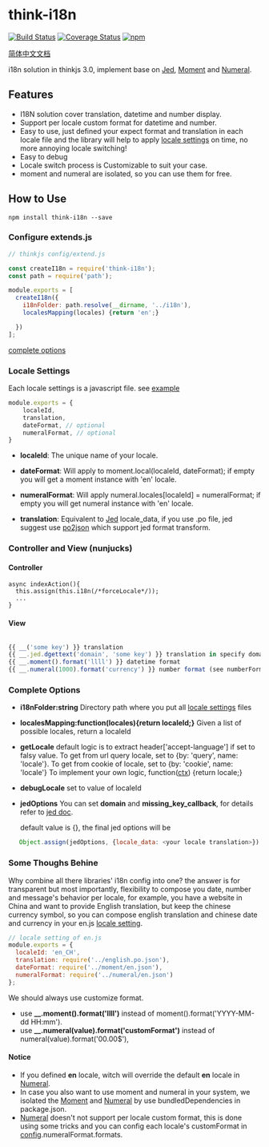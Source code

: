 # think-i18n

[![Build Status](https://travis-ci.org/thinkjs/think-i18n.svg?branch=master)](https://travis-ci.org/thinkjs/think-i18n)
[![Coverage Status](https://coveralls.io/repos/github/thinkjs/think-i18n/badge.svg?branch=master)](https://coveralls.io/github/thinkjs/think-i18n?branch=master)
[![npm](https://img.shields.io/npm/v/think-i18n.svg?style=flat-square)](https://www.npmjs.com/package/think-i18n)

[简体中文文档](https://github.com/thinkjs/think-i18n/blob/master/README_ch_CN.md)

i18n solution in thinkjs 3.0, implement base on [Jed](https://github.com/messageformat/Jed), [Moment](https://github.com/moment/moment/) and [Numeral](https://github.com/adamwdraper/Numeral-js).

## Features
 - I18N solution cover translation, datetime and number display.
 - Support per locale custom format for datetime and number.
 - Easy to use, just defined your expect format and translation in each locale file and the library will help to apply [locale settings](#locale-settings) on time, no more annoying locale switching!
 - Easy to debug
 - Locale switch process is Customizable to suit your case.
 - moment and numeral are isolated, so you can use them for free.

## How to Use
    npm install think-i18n --save

### Configure extends.js

```js
// thinkjs config/extend.js

const createI18n = require('think-i18n');
const path = require('path');

module.exports = [
  createI18n({
    i18nFolder: path.resolve(__dirname, '../i18n'),
    localesMapping(locales) {return 'en';}

  })
];

```
[complete options](#complete-options)

### Locale Settings

Each locale settings is a javascript file. see [example](https://github.com/thinkjs/think-i18n/blob/master/i18n_example/en.js)
```js
module.exports = {
    localeId,
    translation,
    dateFormat, // optional
    numeralFormat, // optional
}
```

- **localeId**: The unique name of your locale.

- **dateFormat**: Will apply to moment.local(localeId, dateFormat); if empty you will get a moment instance with 'en' locale.
- **numeralFormat**: Will apply numeral.locales[localeId] = numeralFormat; if empty you will get numeral instance with 'en' locale.
- **translation**: Equivalent to [Jed](https://github.com/messageformat/Jed) locale_data, if you use .po file, jed suggest use [po2json](https://www.npmjs.com/package/po2json) which support jed format transform.



### Controller and View (nunjucks)

####  Controller

    async indexAction(){
      this.assign(this.i18n(/*forceLocale*/));
      ...
    }

####  View

```js

{{ __('some key') }} translation
{{ __.jed.dgettext('domain', 'some key') }} translation in specify domain
{{ __.moment().format('llll') }} datetime format
{{ __.numeral(1000).format('currency') }} number format (see numberFormat.formats)

```

### Complete Options
- **i18nFolder:string**
  Directory path where you put all [locale settings](#locale-settings) files
- **localesMapping:function(locales){return localeId;}**
  Given a list of possible locales, return a localeId
- **getLocale**
  default logic is to extract header['accept-language'] if set to falsy value.
  To get from url query locale, set to {by: 'query', name: 'locale'}.
  To get from cookie of locale, set to {by: 'cookie', name: 'locale'}
  To implement your own logic, function([ctx](https://github.com/koajs/koa/blob/master/docs/api/context.md)) {return locale;}

- **debugLocale**
  set to value of localeId

- **jedOptions**
  You can set **domain** and **missing_key_callback**, for details refer to [jed doc](http://messageformat.github.io/Jed/).

  default value is {}, the final jed options will be

``` js
   Object.assign(jedOptions, {locale_data: <your locale translation>})
```

### Some Thoughs Behine
  Why combine all there libraries' i18n config into one? the answer is for transparent but most importantly, flexibility to compose you date, number and message's behavior per locale, for example, you have a website in China and want to provide English translation, but keep the chinese currency symbol, so you can compose english translation and chinese date and currency in your en.js [locale setting](#locale-setting).
  ```javascript
  // locale setting of en.js
  module.exports = {
    localeId: 'en_CH',
    translation: require('../english.po.json'),
    dateFormat: require('../moment/en.json'),
    numeralFormat: require('../numeral/en.json')
  };
  ```

We should always use customize format.
  - use **__.moment().format('llll')**  instead of moment().format('YYYY-MM-dd HH:mm').
  - use **__.numeral(value).format('customFormat')** instead of numeral(value).format('00.00$'),


#### Notice
- If you defined **en** locale, witch will override the default **en** locale in [Numeral](https://github.com/adamwdraper/Numeral-js).
- In case you also want to use moment and numeral in your system, we isolated the [Moment](https://github.com/moment/moment/) and [Numeral](https://github.com/adamwdraper/Numeral-js) by use bundledDependencies in package.json.
- [Numeral](https://github.com/adamwdraper/Numeral-js) doesn't not support per locale custom format,  this is done using some tricks and you can config each locale's customFormat in [config](https://github.com/thinkjs/think-i18n/blob/master/i18n_example/en.js).numeralFormat.formats.


